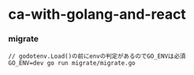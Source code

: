 # ca-with-golang-and-react

### migrate
```
// godotenv.Load()の前にenvの判定があるのでGO_ENVは必須
GO_ENV=dev go run migrate/migrate.go
```